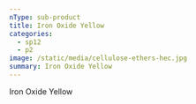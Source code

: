 ```yaml
---
nType: sub-product
title: Iron Oxide Yellow
categories:
  - sp12
  - p2
image: /static/media/cellulose-ethers-hec.jpg
summary: Iron Oxide Yellow
---
```

Iron Oxide Yellow